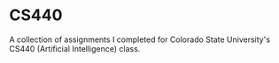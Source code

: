 CS440
=====

A collection of assignments I completed for Colorado State University's CS440 (Artificial Intelligence) class. 